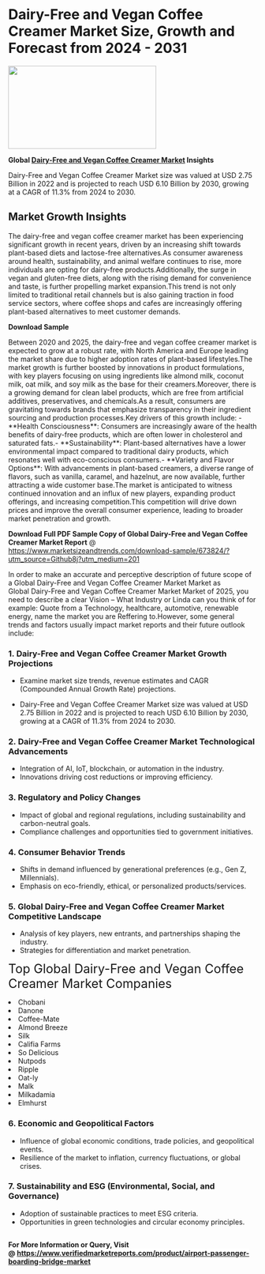 <H1>Dairy-Free and Vegan Coffee Creamer Market Size, Growth and Forecast from 2024 - 2031</H1><img class="aligncenter size-medium wp-image-584254" src="https://thirdeyenews.in/wp-content/uploads/2024/09/Global-Market-Research-300x168.jpeg" alt="" width="300" height="168" /><p><strong>Global&nbsp;<a href="https://www.marketsizeandtrends.com/download-sample/673824/?utm_source=Github8j?utm_medium=201">Dairy-Free and Vegan Coffee Creamer Market</a> Insights</strong></p><p>Dairy-Free and Vegan Coffee Creamer Market size was valued at USD 2.75 Billion in 2022 and is projected to reach USD 6.10 Billion by 2030, growing at a CAGR of 11.3% from 2024 to 2030.</p><p><h2>Market Growth Insights</h2> <p>The dairy-free and vegan coffee creamer market has been experiencing significant growth in recent years, driven by an increasing shift towards plant-based diets and lactose-free alternatives.As consumer awareness around health, sustainability, and animal welfare continues to rise, more individuals are opting for dairy-free products.Additionally, the surge in vegan and gluten-free diets, along with the rising demand for convenience and taste, is further propelling market expansion.This trend is not only limited to traditional retail channels but is also gaining traction in food service sectors, where coffee shops and cafes are increasingly offering plant-based alternatives to meet customer demands.</p> <p><strong>Download Sample</strong></p> <p>Between 2020 and 2025, the dairy-free and vegan coffee creamer market is expected to grow at a robust rate, with North America and Europe leading the market share due to higher adoption rates of plant-based lifestyles.The market growth is further boosted by innovations in product formulations, with key players focusing on using ingredients like almond milk, coconut milk, oat milk, and soy milk as the base for their creamers.Moreover, there is a growing demand for clean label products, which are free from artificial additives, preservatives, and chemicals.As a result, consumers are gravitating towards brands that emphasize transparency in their ingredient sourcing and production processes.Key drivers of this growth include: - **Health Consciousness**: Consumers are increasingly aware of the health benefits of dairy-free products, which are often lower in cholesterol and saturated fats.- **Sustainability**: Plant-based alternatives have a lower environmental impact compared to traditional dairy products, which resonates well with eco-conscious consumers.- **Variety and Flavor Options**: With advancements in plant-based creamers, a diverse range of flavors, such as vanilla, caramel, and hazelnut, are now available, further attracting a wide customer base.The market is anticipated to witness continued innovation and an influx of new players, expanding product offerings, and increasing competition.This competition will drive down prices and improve the overall consumer experience, leading to broader market penetration and growth.<p><span class=""><strong>Download Full PDF Sample Copy of Global Dairy-Free and Vegan Coffee Creamer Market Report</strong> @ <a href="https://www.marketsizeandtrends.com/download-sample/673824/?utm_source=Github8j?utm_medium=201" target="_blank">https://www.marketsizeandtrends.com/download-sample/673824/?utm_source=Github8j?utm_medium=201</a></span></p><p>In order to make an accurate and perceptive description of future scope of a Global&nbsp;Dairy-Free and Vegan Coffee Creamer Market Market as Global&nbsp;Dairy-Free and Vegan Coffee Creamer Market Market of 2025, you need to describe a clear Vision &ndash; What Industry or Linda can you think of for example: Quote from a Technology, healthcare, automotive, renewable energy, name the market you are Reffering to.However, some general trends and factors usually impact market reports and their future outlook include:</p><h3>1.&nbsp;<strong>Dairy-Free and Vegan Coffee Creamer Market Growth Projections</strong></h3><ul><li>Examine market size trends, revenue estimates and CAGR (Compounded Annual Growth Rate) projections.</li><li><p>Dairy-Free and Vegan Coffee Creamer Market size was valued at USD 2.75 Billion in 2022 and is projected to reach USD 6.10 Billion by 2030, growing at a CAGR of 11.3% from 2024 to 2030.</p></li></ul><h3>2.&nbsp;<strong>Dairy-Free and Vegan Coffee Creamer Market Technological Advancements</strong></h3><ul><li>Integration of AI, IoT, blockchain, or automation in the industry.</li><li>Innovations driving cost reductions or improving efficiency.</li></ul><h3>3.&nbsp;<strong>Regulatory and Policy Changes</strong></h3><ul><li>Impact of global and regional regulations, including sustainability and carbon-neutral goals.</li><li>Compliance challenges and opportunities tied to government initiatives.</li></ul><h3>4.&nbsp;<strong>Consumer Behavior Trends</strong></h3><ul><li>Shifts in demand influenced by generational preferences (e.g., Gen Z, Millennials).</li><li>Emphasis on eco-friendly, ethical, or personalized products/services.</li></ul><h3>5.&nbsp;<strong>Global Dairy-Free and Vegan Coffee Creamer Market Competitive Landscape</strong></h3><ul><li>Analysis of key players, new entrants, and partnerships shaping the industry.</li><li>Strategies for differentiation and market penetration.</li></ul><p data-pm-slice="1 1 []"><span style="color: inherit; font-family: inherit; font-size: 25px;">Top Global Dairy-Free and Vegan Coffee Creamer Market Companies</span></p><div class="" data-test-id=""><p><li>Chobani</li><li> Danone</li><li> Coffee-Mate</li><li> Almond Breeze</li><li> Silk</li><li> Califia Farms</li><li> So Delicious</li><li> Nutpods</li><li> Ripple</li><li> Oat-ly</li><li> Malk</li><li> Milkadamia</li><li> Elmhurst</li></p></div><h3>6.&nbsp;<strong>Economic and Geopolitical Factors</strong></h3><ul><li>Influence of global economic conditions, trade policies, and geopolitical events.</li><li>Resilience of the market to inflation, currency fluctuations, or global crises.</li></ul><h3>7.&nbsp;<strong>Sustainability and ESG (Environmental, Social, and Governance)</strong></h3><ul><li>Adoption of sustainable practices to meet ESG criteria.</li><li>Opportunities in green technologies and circular economy principles.</li></ul><h2><strong style="font-size: 14px;">For More Information or Query, Visit @&nbsp;</strong><a style="background-color: #ffffff; font-size: 14px;" href="https://www.marketsizeandtrends.com/report/dairy-free-and-vegan-coffee-creamer-market/" target="_blank">https://www.verifiedmarketreports.com/product/airport-passenger-boarding-bridge-market</a></h2>